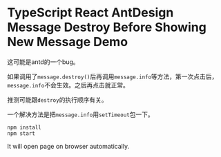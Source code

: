 TypeScript React AntDesign Message Destroy Before Showing New Message Demo
=================================

这可能是antd的一个bug。

如果调用了`message.destroy()`后再调用`message.info`等方法，第一次点击后，`message.info`不会生效。之后再点击就正常。

推测可能跟`destroy`的执行顺序有关。

一个解决方法是把`message.info`用`setTimeout`包一下。

```
npm install
npm start
```

It will open page on browser automatically.
